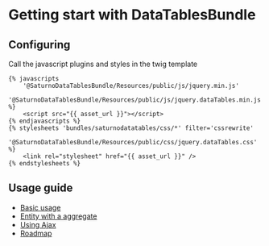 Getting start with DataTablesBundle
===========================================

Configuring
-----------------------------

Call the javascript plugins and styles in the twig template 

```
{% javascripts
    '@SaturnoDataTablesBundle/Resources/public/js/jquery.min.js'    
    '@SaturnoDataTablesBundle/Resources/public/js/jquery.dataTables.min.js'
%}
    <script src="{{ asset_url }}"></script>
{% endjavascripts %}
{% stylesheets 'bundles/saturnodatatables/css/*' filter='cssrewrite'
    '@SaturnoDataTablesBundle/Resources/public/css/jquery.dataTables.css'
%}
    <link rel="stylesheet" href="{{ asset_url }}" />
{% endstylesheets %}
```

Usage guide
-----------------------------------
* [Basic usage](./1-basic_usage.md)
* [Entity with a aggregate](./2-entity_with_aggregate.md)
* [Using Ajax](./3-using_ajax.md)
* [Roadmap](./roadmap.md)
